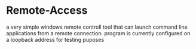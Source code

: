 # Remote-Access
a very simple windows remote controll tool that can launch command line applications from a remote connection.
program is currently configured on a loopback address for testing puposes
